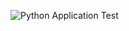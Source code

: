 ![Python Application Test](https://github.com/YOUR_USERNAME/YOUR_REPO_NAME/actions/workflows/python-app.yml/badge.svg)
